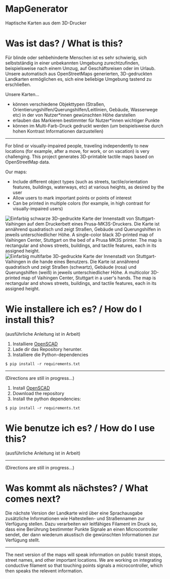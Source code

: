 # MapGenerator
 
Haptische Karten aus dem 3D-Drucker

# Was ist das? / What is this?

Für blinde oder sehbehinderte Menschen ist es sehr schwierig, sich
selbstständig in einer unbekannten Umgebung zurechtzufinden, beispielsweise 
nach einem Umzug, auf Geschäftsreisen oder im Urlaub. Unsere automatisch aus
OpenStreetMaps generierten, 3D-gedruckten Landkarten ermöglichen es, sich
eine beliebige Umgebung tastend zu erschließen.

Unsere Karten...

* können verschiedene Objekttypen (Straßen, 
Orientierungshilfen/Querungshilfen/Leitlinien, Gebäude, Wasserwege etc) in
der von Nutzer\*innen gewünschten Höhe darstellen
* erlauben das Markieren bestimmter für Nutzer\*innen wichtiger Punkte
* können im Multi-Farb-Druck gedruckt werden (um beispielsweise durch hohen
Kontrast Informationen darzustellen)

---

For blind or visually-impaired people, traveling independently to new locations 
(for example, after a move, for work, or on vacation) is very challenging.
This project generates 3D-printable tactile maps based on OpenStreetMap data.

Our maps:
 
* Include different object types (such as streets, tactile/orientation 
features, buildings, waterways, etc) at various heights, as desired by the
user
* Allow users to mark important points or points of interest
* Can be printed in multiple colors (for example, in high contrast for
visually-impaired users)

![Einfarbig schwarze 3D-gedruckte Karte der Innenstadt von Stuttgart-Vaihingen auf dem Druckerbett eines Prusa-MK3S-Druckers. Die Karte ist annährend quadratisch und zeigt Straßen, Gebäude
und Querungshilfen in jeweils unterschiedlicher Höhe. A single-color black 3D-printed map of Vaihingen Center, Stuttgart on the bed of a Prusa MK3S printer. The map is rectangular and shows streets, buildings, and tactile features, each in its assigned height.](https://github.com/HaptaMap/MapGenerator/blob/main/images/VaihingenMitteMap.jpg)
![Einfarbig multifarbe 3D-gedruckte Karte der Innenstadt von Stuttgart-Vaihingen in die hande eines Benutzers. Die Karte ist annährend quadratisch und zeigt Straßen (schwartz), Gebäude (rosa)
und Querungshilfen (weiß) in jeweils unterschiedlicher Höhe. A multicolor 3D-printed map of Vaihingen Center, Stuttgart in a user's hands. The map is rectangular and shows streets, buildings, and tactile features, each in its assigned height.](https://github.com/HaptaMap/MapGenerator/blob/main/images/VaihingenMitteMapMulticolor.jpg)

# Wie installere ich es? / How do I install this?

(ausführliche Anleitung ist in Arbeit)

1. Installiere [OpenSCAD](https://openscad.org/downloads.html) 
2. Lade dir das Repository herunter.
3. Installiere die Python-dependencies

```shell
$ pip install -r requirements.txt
```

---

(Directions are still in progress...)

1. Install [OpenSCAD](https://openscad.org/downloads.html)
2. Download the repository
3. Install the python dependencies:

```shell
$ pip install -r requirements.txt
```

# Wie benutze ich es? / How do I use this?

(ausführliche Anleitung ist in Arbeit)

---

(Directions are still in progress...)

# Was kommt als nächstes? / What comes next?

Die nächste Version der Landkarte wird über eine Sprachausgabe zusätzliche 
Informationen wie Haltestellen- und Straßennamen zur Verfügung stellen. Dazu
verarbeiten wir leitfähiges Filament im Druck so, dass eine Berührung
bestimmter Punkte Signale an einen Microcontroller sendet, der dann wiederum
akustisch die gewünschten Informationen zur Verfügung stellt.

---

The next version of the maps will speak information on public transit stops,
street names, and other important locations. We are working on integrating
conductive filament so that touching points signals a microcontroller, which
then speaks the relevent information.